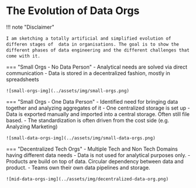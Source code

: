 # The Evolution of Data Orgs

!!! note "Disclaimer"
    
    I am sketching a totally artificial and simplified evolution of differen stages of  data in organisations. The goal is to show the different phases of data engineering and the different challenges that come with it.


=== "Small Orgs - No Data Person"
    - Analytical needs are solved via direct communication
    - Data is stored in a decentralized fashion, mostly in spreadsheets

    ![small-orgs-img](../assets/img/small-orgs.png)

=== "Small Orgs - One Data Person"
    - Identified need for bringing data together and analyzing aggregates of it
    - One centralized storage is set up
    - Data is exported manually and imported into a central storage. Often still file based.
    - The standardization is often driven from the cost side (e.g. Analyzing Marketing)

    ![small-data-orgs-img](../assets/img/small-data-orgs.png)

=== "Decentralized Tech Orgs"
    - Multiple Tech and Non Tech Domains having different data needs
    - Data is not used for analytical purposes only.
    - Products are build on top of data. Circular dependency between data and product.
    - Teams own their own data pipelines and storage.

    ![mid-data-orgs-img](../assets/img/decentralized-data-org.png)
